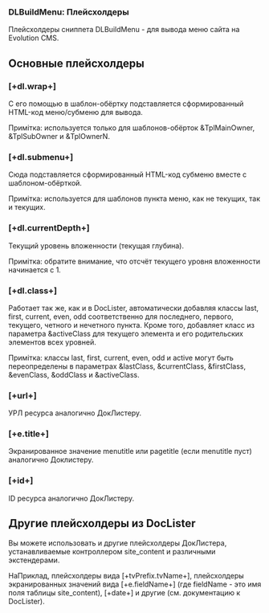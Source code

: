 
<meta http-equiv="Content-Type" content="text/html; charset=utf-8">
<h3>DLBuildMenu: Плейсхолдеры </h3> 
Плейсхолдеры cниппета DLBuildMenu - для вывода меню сайта на Evolution CMS.	
<br>
<h2 class="page-header">Основные плейсхолдеры</h2>
<h3 class="sub-header text-bold">[+dl.wrap+]</h3>
<p>С его помощью в шаблон-обёртку подставляется сформированный HTML-код меню/субменю для вывода.</p>
<p>Примітка: используется только для шаблонов-обёрток &amp;TplMainOwner, &amp;TplSubOwner и &amp;TplOwnerN.</p>
<h3 class="sub-header text-bold">[+dl.submenu+]</h3>
<p>Сюда подставляется сформированный HTML-код субменю вместе с шаблоном-обёрткой.</p>
<p>Примітка: используется для шаблонов пункта меню, как не текущих, так и текущих.</p>
<h3 class="sub-header text-bold">[+dl.currentDepth+]</h3>
<p>Текущий уровень вложенности (текущая глубина).</p>
<p>Примітка: обратите внимание, что отсчёт текущего уровня вложенности начинается с 1.</p>
<h3 class="sub-header text-bold">[+dl.class+]</h3>
<p>Работает так же, как и в DocLister, автоматически добавляя классы last, first, current, even, odd соответственно для последнего, первого, текущего, четного и нечетного пункта. Кроме того, добавляет класс из параметра &amp;activeClass для текущего элемента и его родительских элементов всех уровней.</p>
<p>Примітка: классы last, first, current, even, odd и active могут быть переопределены в параметрах &amp;lastClass, &amp;currentClass, &amp;firstClass, &amp;evenClass, &amp;oddClass и &amp;activeClass.</p>
<h3 class="sub-header text-bold">[+url+]</h3>
<p>УРЛ ресурса аналогично ДокЛистеру.</p>
<h3 class="sub-header text-bold">[+e.title+]</h3>
<p>Экранированное значение menutitle или pagetitle (если menutitle пуст) аналогично Доклистеру.</p>
<h3 class="sub-header text-bold">[+id+]</h3>
<p>ID ресурса аналогично ДокЛистеру.</p>
<h2 class="page-header">Другие плейсхолдеры из DocLister</h2>
<p>Вы можете использовать и другие плейсхолдеры ДокЛистера, устанавливаемые контроллером site_content и различными экстендерами.</p>
<p>НаПриклад, плейсхолдеры вида [+tvPrefix.tvName+], плейсхолдеры экранированных значений вида [+e.fieldName+] (где fieldName - это имя поля таблицы site_content), [+date+] и другие (см. документацию к DocLister).</p>